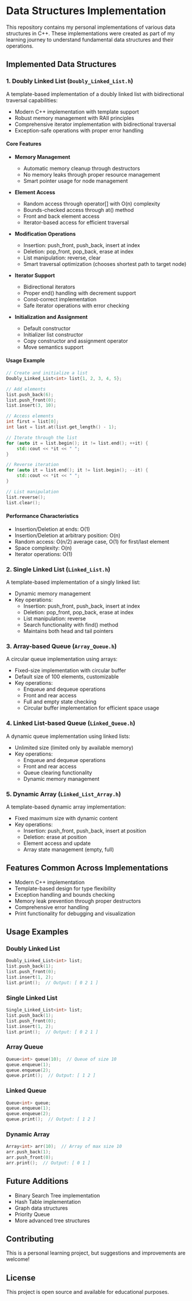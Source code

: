 # Data Structures Implementation

This repository contains my personal implementations of various data structures in C++. These implementations were created as part of my learning journey to understand fundamental data structures and their operations.

## Implemented Data Structures

### 1. Doubly Linked List (`Doubly_Linked_List.h`)
A template-based implementation of a doubly linked list with bidirectional traversal capabilities:
- Modern C++ implementation with template support
- Robust memory management with RAII principles
- Comprehensive iterator implementation with bidirectional traversal
- Exception-safe operations with proper error handling

#### Core Features
- **Memory Management**
  - Automatic memory cleanup through destructors
  - No memory leaks through proper resource management
  - Smart pointer usage for node management

- **Element Access**
  - Random access through operator[] with O(n) complexity
  - Bounds-checked access through at() method
  - Front and back element access
  - Iterator-based access for efficient traversal

- **Modification Operations**
  - Insertion: push_front, push_back, insert at index
  - Deletion: pop_front, pop_back, erase at index
  - List manipulation: reverse, clear
  - Smart traversal optimization (chooses shortest path to target node)

- **Iterator Support**
  - Bidirectional iterators
  - Proper end() handling with decrement support
  - Const-correct implementation
  - Safe iterator operations with error checking

- **Initialization and Assignment**
  - Default constructor
  - Initializer list constructor
  - Copy constructor and assignment operator
  - Move semantics support

#### Usage Example
```cpp
// Create and initialize a list
Doubly_Linked_List<int> list{1, 2, 3, 4, 5};

// Add elements
list.push_back(6);
list.push_front(0);
list.insert(3, 10);

// Access elements
int first = list[0];
int last = list.at(list.get_length() - 1);

// Iterate through the list
for (auto it = list.begin(); it != list.end(); ++it) {
    std::cout << *it << " ";
}

// Reverse iteration
for (auto it = list.end(); it != list.begin(); --it) {
    std::cout << *it << " ";
}

// List manipulation
list.reverse();
list.clear();
```

#### Performance Characteristics
- Insertion/Deletion at ends: O(1)
- Insertion/Deletion at arbitrary position: O(n)
- Random access: O(n/2) average case, O(1) for first/last element
- Space complexity: O(n)
- Iterator operations: O(1)

### 2. Single Linked List (`Linked_List.h`)
A template-based implementation of a singly linked list:
- Dynamic memory management
- Key operations:
  - Insertion: push_front, push_back, insert at index
  - Deletion: pop_front, pop_back, erase at index
  - List manipulation: reverse
  - Search functionality with find() method
  - Maintains both head and tail pointers

### 3. Array-based Queue (`Array_Queue.h`)
A circular queue implementation using arrays:
- Fixed-size implementation with circular buffer
- Default size of 100 elements, customizable
- Key operations:
  - Enqueue and dequeue operations
  - Front and rear access
  - Full and empty state checking
  - Circular buffer implementation for efficient space usage

### 4. Linked List-based Queue (`Linked_Queue.h`)
A dynamic queue implementation using linked lists:
- Unlimited size (limited only by available memory)
- Key operations:
  - Enqueue and dequeue operations
  - Front and rear access
  - Queue clearing functionality
  - Dynamic memory management

### 5. Dynamic Array (`Linked_List_Array.h`)
A template-based dynamic array implementation:
- Fixed maximum size with dynamic content
- Key operations:
  - Insertion: push_front, push_back, insert at position
  - Deletion: erase at position
  - Element access and update
  - Array state management (empty, full)

## Features Common Across Implementations

- Modern C++ implementation
- Template-based design for type flexibility
- Exception handling and bounds checking
- Memory leak prevention through proper destructors
- Comprehensive error handling
- Print functionality for debugging and visualization

## Usage Examples

### Doubly Linked List
```cpp
Doubly_Linked_List<int> list;
list.push_back(1);
list.push_front(0);
list.insert(1, 2);
list.print();  // Output: [ 0 2 1 ]
```

### Single Linked List
```cpp
Single_Linked_List<int> list;
list.push_back(1);
list.push_front(0);
list.insert(1, 2);
list.print();  // Output: [ 0 2 1 ]
```

### Array Queue
```cpp
Queue<int> queue(10);  // Queue of size 10
queue.enqueue(1);
queue.enqueue(2);
queue.print();  // Output: [ 1 2 ]
```

### Linked Queue
```cpp
Queue<int> queue;
queue.enqueue(1);
queue.enqueue(2);
queue.print();  // Output: [ 1 2 ]
```

### Dynamic Array
```cpp
Array<int> arr(10);  // Array of max size 10
arr.push_back(1);
arr.push_front(0);
arr.print();  // Output: [ 0 1 ]
```

## Future Additions
- Binary Search Tree implementation
- Hash Table implementation
- Graph data structures
- Priority Queue
- More advanced tree structures

## Contributing
This is a personal learning project, but suggestions and improvements are welcome!

## License
This project is open source and available for educational purposes.